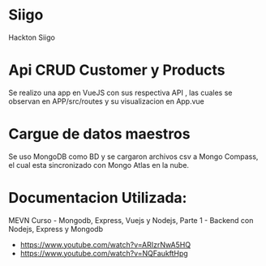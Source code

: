 # Siigo
 Hackton Siigo
 
# Api CRUD Customer y Products
Se realizo una app en VueJS con sus respectiva API , las cuales se observan en APP/src/routes y su visualizacion en App.vue

# Cargue de datos maestros
Se uso MongoDB como BD y se cargaron archivos csv a Mongo Compass, el cual esta sincronizado con Mongo Atlas en la nube.

# Documentacion Utilizada:
MEVN Curso - Mongodb, Express, Vuejs y Nodejs, Parte 1 - Backend con Nodejs, Express y Mongodb
- https://www.youtube.com/watch?v=ARIzrNwA5HQ
- https://www.youtube.com/watch?v=NQFaukftHpg
